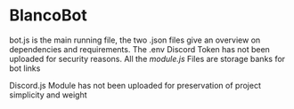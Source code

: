 # BlancoBot

bot.js is the main running file, the two .json files give an overview on dependencies and requirements. 
The .env Discord Token has not been uploaded for security reasons. 
All the _module.js_ Files are storage banks for bot links

Discord.js Module has not been uploaded for preservation of project simplicity and weight
